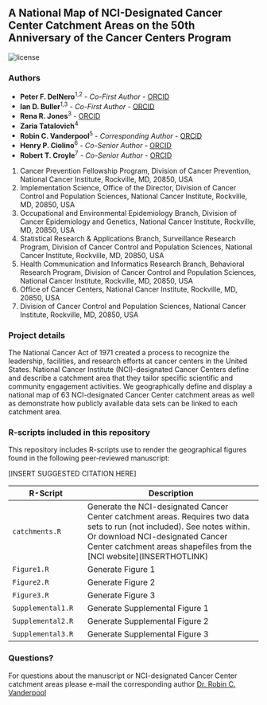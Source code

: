 ## A National Map of NCI-Designated Cancer Center Catchment Areas on the 50th Anniversary of the Cancer Centers Program

<!-- badge: start -->

![license](https://img.shields.io/badge/license-apache-yellow)

<!-- badge: end -->


### Authors

* **Peter F. DelNero**<sup>1,2</sup> - *Co-First Author* - [ORCID](https://orcid.org/0000-0002-8149-9004)
* **Ian D. Buller**<sup>1,3</sup> - *Co-First Author* - [ORCID](https://orcid.org/0000-0001-9477-8582)
* **Rena R. Jones**<sup>3</sup> - [ORCID](https://orcid.org/0000-0003-1294-1679)
* **Zaria Tatalovich**<sup>4</sup>
* **Robin C. Vanderpool**<sup>5</sup> - *Corresponding Author* - [ORCID](https://orcid.org/0000-0001-9995-4485)
* **Henry P. Ciolino**<sup>6</sup> - *Co-Senior Author* - [ORCID](https://orcid.org/0000-0002-1173-8372)
* **Robert T. Croyle**<sup>7</sup> - *Co-Senior Author* - [ORCID](https://orcid.org/0000-0002-8657-9441)

1.	Cancer Prevention Fellowship Program, Division of Cancer Prevention, National Cancer Institute, Rockville, MD, 20850, USA
2.	Implementation Science, Office of the Director, Division of Cancer Control and Population Sciences, National Cancer Institute, Rockville, MD, 20850, USA
3.	Occupational and Environmental Epidemiology Branch, Division of Cancer Epidemiology and Genetics, National Cancer Institute, Rockville, MD, 20850, USA
4.	Statistical Research & Applications Branch, Surveillance Research Program, Division of Cancer Control and Population Sciences, National Cancer Institute, Rockville, MD, 20850, USA
5.	Health Communication and Informatics Research Branch, Behavioral Research Program, Division of Cancer Control and Population Sciences, National Cancer Institute, Rockville, MD, 20850, USA
6.	Office of Cancer Centers, National Cancer Institute, Rockville, MD, 20850, USA
7.	Division of Cancer Control and Population Sciences, National Cancer Institute, Rockville, MD, 20850, USA

### Project details
The National Cancer Act of 1971 created a process to recognize the leadership, facilities, and research efforts at cancer centers in the United States. National Cancer Institute (NCI)-designated Cancer Centers define and describe a catchment area that they tailor specific scientific and community engagement activities. We geographically define and display a national map of 63 NCI-designated Cancer Center catchment areas as well as demonstrate how publicly available data sets can be linked to each catchment area. 

### R-scripts included in this repository

This repository includes R-scripts use to render the geographical figures found in the following peer-reviewed manuscript:

[INSERT SUGGESTED CITATION HERE]

<table>
<colgroup>
<col width="30%" />
<col width="70%" />
</colgroup>
<thead>
<tr class="header">
<th>R-Script</th>
<th>Description</th>
</tr>
</thead>
<tbody>
<td><code>catchments.R</code></td>
<td>Generate the NCI-designated Cancer Center catchment areas. Requires two data sets to run (not included). See notes within. Or download NCI-designated Cancer Center catchment areas shapefiles from the [NCI website](INSERTHOTLINK)</td>
</tr>
<td><code>Figure1.R</code></td>
<td>Generate Figure 1</td>
</tr>
<td><code>Figure2.R</code></td>
<td>Generate Figure 2</td>
</tr>
<td><code>Figure3.R</code></td>
<td>Generate Figure 3</td>
</tr>
<td><code>Supplemental1.R</code></td>
<td>Generate Supplemental Figure 1</td>
</tr>
<td><code>Supplemental2.R</code></td>
<td>Generate Supplemental Figure 2</td>
</tr>
<td><code>Supplemental3.R</code></td>
<td>Generate Supplemental Figure 3</td>
</tr>
</tbody>
<table>

### Questions?

For questions about the manuscript or NCI-designated Cancer Center catchment areas please e-mail the corresponding author [Dr. Robin C. Vanderpool](mailto:robin.vanderpool@nih.gov)
